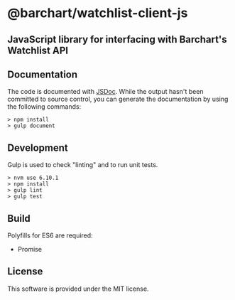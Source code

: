 # @barchart/watchlist-client-js
## JavaScript library for interfacing with Barchart's Watchlist API

## Documentation

The code is documented with [JSDoc](http://usejsdoc.org/). While the output hasn't been committed to source control, you can generate the documentation by using the following commands:

    > npm install
    > gulp document
    

## Development

Gulp is used to check "linting" and to run unit tests.

    > nvm use 6.10.1
    > npm install
    > gulp lint
    > gulp test
    

## Build

Polyfills for ES6 are required:

* Promise


## License

This software is provided under the MIT license.